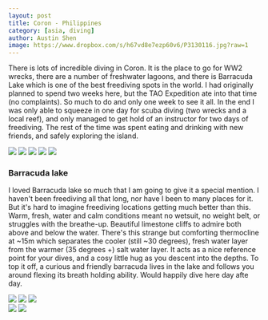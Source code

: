 ```yaml
---
layout: post
title: Coron - Philippines
category: [asia, diving]
author: Austin Shen
image: https://www.dropbox.com/s/h67vd8e7ezp60v6/P3130116.jpg?raw=1
---
```

There is lots of incredible diving in Coron. It is the place to go for WW2 wrecks, there are a number of freshwater lagoons, and there is Barracuda Lake which is one of the best freediving spots in the world. I had originally planned to spend two weeks here, but the TAO Expedition ate into that time (no complaints). So much to do and only one week to see it all. In the end I was only able to squeeze in one day for scuba diving (two wrecks and a local reef), and only managed to get hold of an instructor for two days of freediving. The rest of the time was spent eating and drinking with new friends, and safely exploring the island.

<div class='gallery' style='align-items: center;'>
  <img src='https://www.dropbox.com/s/zv11v80hr9onfyr/dscf6378.jpg?raw=1'>
  <img src='https://www.dropbox.com/s/kjyuregsaqitow7/DSCF6695.jpg?raw=1'>
  <img src='https://www.dropbox.com/s/b5p7pj5jjaa8cku/P3020023.jpg?raw=1'>
  <img src='https://www.dropbox.com/s/2dm2ji0vhpt6mru/P3020059.jpg?raw=1'>
  <img src='https://www.dropbox.com/s/gauojn62kz6pwso/P3020144.jpg?raw=1'>
</div>

### Barracuda lake

I loved Barracuda lake so much that I am going to give it a special mention. I haven't been freediving all that long, nor have I been to many places for it. But it's hard to imagine freediving locations getting much better than this. Warm, fresh, water and calm conditions meant no wetsuit, no weight belt, or struggles with the breathe-up. Beautiful limestone cliffs to admire both above and below the water. There's this strange but comforting thermocline at ~15m which separates the cooler (still ~30 degrees), fresh water layer from the warmer (35 degrees +) salt water layer. It acts as a nice reference point for your dives, and a cosy little hug as you descent into the depths. To top it off, a curious and friendly barracuda lives in the lake and follows you around flexing its breath holding ability. Would happily dive here day afte day.

<div class='gallery' style='align-items: center;'>
  <img src='https://www.dropbox.com/s/tzzu8ug5er0fp13/P3120040.jpg?raw=1'>
  <img src='https://www.dropbox.com/s/fvh1xr72cwejq3r/IMG_5654.jpg?raw=1'>
  <img src='https://www.dropbox.com/s/k520it3rpnjkrb3/P3130147.jpg?raw=1'>
</div>

<div class='two_column' style='align-items: center;'>
  <img src='https://www.dropbox.com/s/uwn0xpc7x68wrh4/P3130139.jpg?raw=1'>
  <img src='https://www.dropbox.com/s/6vjy4elh7ai3hp8/P3130163.jpg?raw=1'>
</div>